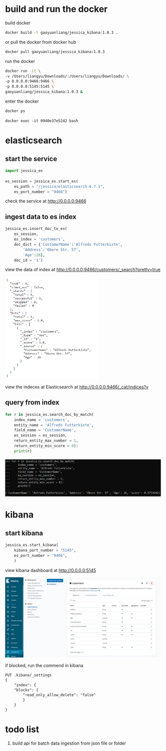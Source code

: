 # build and run the docker

build docker 

```bash
docker build -t gaoyuanliang/jessica_kibana:1.0.3 .
```

or pull the docker from docker hub

```bash
docker pull gaoyuanliang/jessica_kibana:1.0.3
```

run the docker

```bash
docker run -it \
-v /Users/liangyu/Downloads/:/Users/liangyu/Downloads/ \
-p 0.0.0.0:9466:9466 \
-p 0.0.0.0:5145:5145 \
gaoyuanliang/jessica_kibana:1.0.3 &
```

enter the docker

```
docker ps

docker exec -it 0940e37e5242 bash
```

# elasticsearch

## start the service

```python
import jessica_es

es_session = jessica_es.start_es(
	es_path = "/jessica/elasticsearch-6.7.1",
	es_port_number = "9466")
```

check the service at http://0.0.0.0:9466

## ingest data to es index

```python
jessica_es.insert_doc_to_es(
	es_session,
	es_index = 'customers',
	doc_dict = {'CustomerName':'Alfreds Futterkiste',
		'Address':'Obere Str. 57',
		'Age':26},
	doc_id = '1')
```

view the data of index at http://0.0.0.0:9466/customers/_search?pretty=true

<img src="WeChat%20Screenshot_20210708210827.png" width="300">

view the indeces at Elasticsearch at http://0.0.0.0:9466/_cat/indices?v

## query from index

```python
for r in jessica_es.search_doc_by_match(
	index_name = 'customers',
	entity_name = 'Alfreds Futterkiste',
	field_name = 'CustomerName',
	es_session = es_session,
	return_entity_max_number = 1,
	return_entity_min_score = 0):
	print(r)
```

<img src="WeChat%20Screenshot_20210708211044.png" width="600">

# kibana

## start kibana

```python
jessica_es.start_kibana(
	kibana_port_number = "5145",
	es_port_number = "9466",
	)
```

view kibana dashboard at http://0.0.0.0:5145

<img src="screencapture-192-168-1-103-5145-app-kibana-2021-07-08-21_12_19.png" width="800">

if blocked, run the commend in kibana

```
PUT .kibana/_settings
{
	"index": {
	"blocks": {
		"read_only_allow_delete": "false"
		}
	}
}
```

# todo list

1. build api for batch data ingestion from json file or folder
